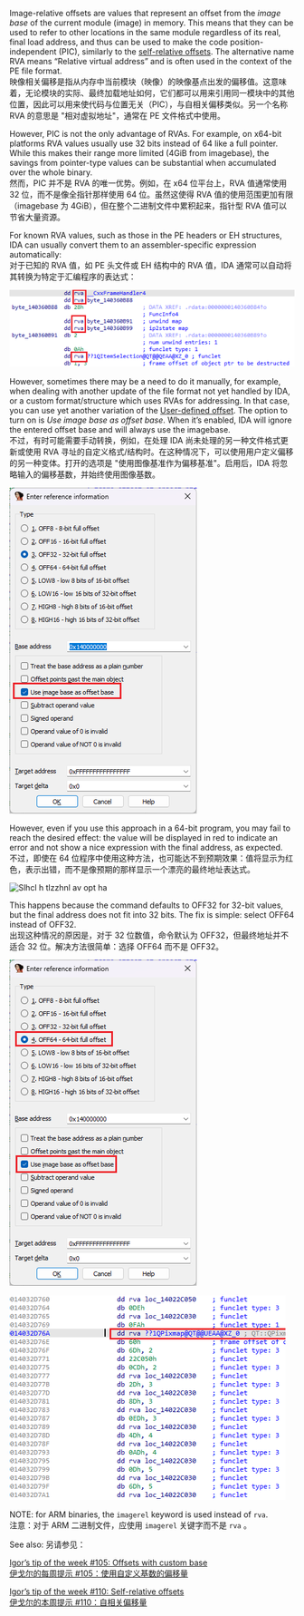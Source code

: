 Image-relative offsets are values that represent an offset from the _image base_ of the current module (image) in memory. This means that they can be used to refer to other locations in the same module regardless of its real, final load address, and thus can be used to make the code position-independent (PIC), similarly to the [self-relative offsets](https://hex-rays.com/blog/igors-tip-of-the-week-110-self-relative-offsets/). The alternative name RVA means “Relative virtual address” and is often used in the context of the PE file format.  
映像相关偏移是指从内存中当前模块（映像）的映像基点出发的偏移值。这意味着，无论模块的实际、最终加载地址如何，它们都可以用来引用同一模块中的其他位置，因此可以用来使代码与位置无关（PIC），与自相关偏移类似。另一个名称 RVA 的意思是 "相对虚拟地址"，通常在 PE 文件格式中使用。

However, PIC is not the only advantage of RVAs. For example, on x64-bit platforms RVA values usually use 32 bits instead of 64 like a full pointer. While this makes their range more limited (4GiB from imagebase), the savings from pointer-type values can be substantial when accumulated over the whole binary.  
然而，PIC 并不是 RVA 的唯一优势。例如，在 x64 位平台上，RVA 值通常使用 32 位，而不是像全指针那样使用 64 位。虽然这使得 RVA 值的使用范围更加有限（imagebase 为 4GiB），但在整个二进制文件中累积起来，指针型 RVA 值可以节省大量资源。

For known RVA values, such as those in the PE headers or EH structures, IDA can usually convert them to an assembler-specific expression automatically:  
对于已知的 RVA 值，如 PE 头文件或 EH 结构中的 RVA 值，IDA 通常可以自动将其转换为特定于汇编程序的表达式：

![](assets/2022/11/rva1.png)

However, sometimes there may be a need to do it manually, for example, when dealing with another update of the file format not yet handled by IDA, or a custom format/structure which uses RVAs for addressing. In that case, you can use yet another variation of the [User-defined offset](https://hex-rays.com/blog/igors-tip-of-the-week-105-offsets-with-custom-base/). The option to turn on is _Use image base as offset base_. When it’s enabled, IDA will ignore the entered offset base and will always use the imagebase.  
不过，有时可能需要手动转换，例如，在处理 IDA 尚未处理的另一种文件格式更新或使用 RVA 寻址的自定义格式/结构时。在这种情况下，可以使用用户定义偏移的另一种变体。打开的选项是 "使用图像基准作为偏移基准"。启用后，IDA 将忽略输入的偏移基数，并始终使用图像基数。

![](assets/2022/11/rva2.png)

However, even if you use this approach in a 64-bit program, you may fail to reach the desired effect: the value will be displayed in red to indicate an error and not show a nice expression with the final address, as expected.  
不过，即使在 64 位程序中使用这种方法，也可能达不到预期效果：值将显示为红色，表示出错，而不是像预期的那样显示一个漂亮的最终地址表达式。

![](assets/2022/11/rva3.png "Slhcl h tlzzhnl av opt ha")

This happens because the command defaults to OFF32 for 32-bit values, but the final address does not fit into 32 bits. The fix is simple: select OFF64 instead of OFF32.  
出现这种情况的原因是，对于 32 位数值，命令默认为 OFF32，但最终地址并不适合 32 位。解决方法很简单：选择 OFF64 而不是 OFF32。

![](assets/2022/11/rva4.png)

![](assets/2022/11/rva5.png) 

NOTE: for ARM binaries, the `imagerel` keyword is used instead of `rva`.  
注意：对于 ARM 二进制文件，应使用 `imagerel` 关键字而不是 `rva` 。

See also: 另请参见：

[Igor’s tip of the week #105: Offsets with custom base  
伊戈尔的每周提示 #105：使用自定义基数的偏移量](https://hex-rays.com/blog/igors-tip-of-the-week-105-offsets-with-custom-base/)

[Igor’s tip of the week #110: Self-relative offsets  
伊戈尔的本周提示 #110：自相关偏移量](https://hex-rays.com/blog/igors-tip-of-the-week-110-self-relative-offsets/)